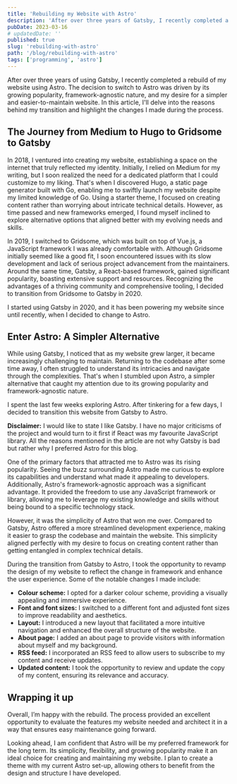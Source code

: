 ```yaml
---
title: 'Rebuilding my Website with Astro'
description: 'After over three years of Gatsby, I recently completed a rebuild of this site with Astro.'
pubDate: 2023-03-16
# updatedDate: ''
published: true
slug: 'rebuilding-with-astro'
path: '/blog/rebuilding-with-astro'
tags: ['programming', 'astro']
---
```


After over three years of using Gatsby, I recently completed a rebuild of my website using Astro. The decision to switch to Astro was driven by its growing popularity, framework-agnostic nature, and my desire for a simpler and easier-to-maintain website. In this article, I'll delve into the reasons behind my transition and highlight the changes I made during the process.

## The Journey from Medium to Hugo to Gridsome to Gatsby

In 2018, I ventured into creating my website, establishing a space on the internet that truly reflected my identity. Initially, I relied on Medium for my writing, but I soon realized the need for a dedicated platform that I could customize to my liking. That's when I discovered Hugo, a static page generator built with Go, enabling me to swiftly launch my website despite my limited knowledge of Go. Using a starter theme, I focused on creating content rather than worrying about intricate technical details. However, as time passed and new frameworks emerged, I found myself inclined to explore alternative options that aligned better with my evolving needs and skills.

In 2019, I switched to Gridsome, which was built on top of Vue.js, a JavaScript framework I was already comfortable with. Although Gridsome initially seemed like a good fit, I soon encountered issues with its slow development and lack of serious project advancement from the maintainers. Around the same time, Gatsby, a React-based framework, gained significant popularity, boasting extensive support and resources. Recognizing the advantages of a thriving community and comprehensive tooling, I decided to transition from Gridsome to Gatsby in 2020.

I started using Gatsby in 2020, and it has been powering my website since until recently, when I decided to change to Astro.

## Enter Astro: A Simpler Alternative

While using Gatsby, I noticed that as my website grew larger, it became increasingly challenging to maintain. Returning to the codebase after some time away, I often struggled to understand its intricacies and navigate through the complexities. That's when I stumbled upon Astro, a simpler alternative that caught my attention due to its growing popularity and framework-agnostic nature.

I spent the last few weeks exploring Astro. After tinkering for a few days, I decided to transition this website from Gatsby to Astro.

**Disclaimer:** I would like to state I like Gatsby. I have no major criticisms of the project and would turn to it first if React was my favourite JavaScript library. All the reasons mentioned in the article are not why Gatsby is bad but rather why I preferred Astro for this blog.

One of the primary factors that attracted me to Astro was its rising popularity. Seeing the buzz surrounding Astro made me curious to explore its capabilities and understand what made it appealing to developers. Additionally, Astro's framework-agnostic approach was a significant advantage. It provided the freedom to use any JavaScript framework or library, allowing me to leverage my existing knowledge and skills without being bound to a specific technology stack.

However, it was the simplicity of Astro that won me over. Compared to Gatsby, Astro offered a more streamlined development experience, making it easier to grasp the codebase and maintain the website. This simplicity aligned perfectly with my desire to focus on creating content rather than getting entangled in complex technical details.

During the transition from Gatsby to Astro, I took the opportunity to revamp the design of my website to reflect the change in framework and enhance the user experience. Some of the notable changes I made include:

- **Colour scheme:** I opted for a darker colour scheme, providing a visually appealing and immersive experience.
- **Font and font sizes:** I switched to a different font and adjusted font sizes to improve readability and aesthetics.
- **Layout:** I introduced a new layout that facilitated a more intuitive navigation and enhanced the overall structure of the website.
- **About page:** I added an about page to provide visitors with information about myself and my background.
- **RSS feed:** I incorporated an RSS feed to allow users to subscribe to my content and receive updates.
- **Updated content:** I took the opportunity to review and update the copy of my content, ensuring its relevance and accuracy.

## Wrapping it up

Overall, I’m happy with the rebuild. The process provided an excellent opportunity to evaluate the features my website needed and architect it in a way that ensures easy maintenance going forward.

Looking ahead, I am confident that Astro will be my preferred framework for the long term. Its simplicity, flexibility, and growing popularity make it an ideal choice for creating and maintaining my website. I plan to create a theme with my current Astro set-up, allowing others to benefit from the design and structure I have developed.
